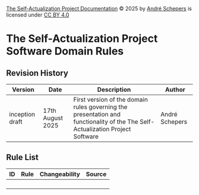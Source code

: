 <a href="https://github.com/andres81/The-Self-Actualization-Project">The
Self-Actualization Project Documentation</a> © 2025
by <a href="https://www.andreschepers.nl">André Schepers</a> is licensed
under <a href="https://creativecommons.org/licenses/by/4.0/">CC BY
4.0</a><img src="https://mirrors.creativecommons.org/presskit/icons/cc.svg" alt="" style="max-width: 1em;max-height:1em;margin-left: .2em;"><img src="https://mirrors.creativecommons.org/presskit/icons/by.svg" alt="" style="max-width: 1em;max-height:1em;margin-left: .2em;">

# The Self-Actualization Project Software Domain Rules

## Revision History

| Version         | Date             | Description                                                                                                                   | Author         |
|-----------------|------------------|-------------------------------------------------------------------------------------------------------------------------------|----------------|
| inception draft | 17th August 2025 | First version of the domain rules governing the presentation and functionality of the The Self-Actualization Project Software | André Schepers |

## Rule List

| ID | Rule                                                                                        | Changeability | Source |
|----|---------------------------------------------------------------------------------------------|---------------|--------|
|    |                                                                                             |               |        |
|    |                                                                                             |               |        |
|    |                                                                                             |               |        |
|    |                                                                                             |               |        |

